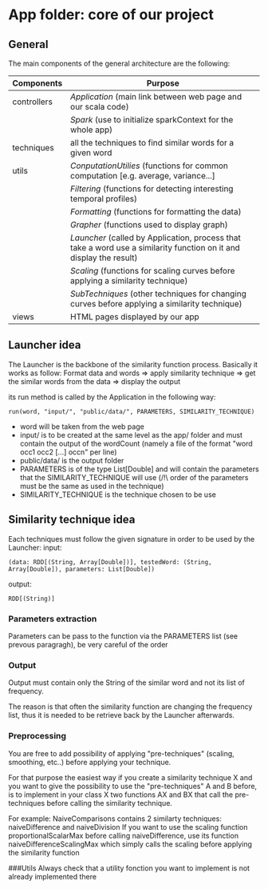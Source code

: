 # App folder: core of our project #

## General ##

The main components of the general architecture are the following:


|Components|Purpose|
|-----------------|-------------------|
| controllers|_Application_ (main link between web page and our scala code) 
||_Spark_ (use to initialize sparkContext for the whole app)
| techniques| all the techniques to find similar words for a given word
| utils| _ConputationUtilies_ (functions for common computation [e.g. average, variance...]
|| _Filtering_ (functions for detecting interesting temporal profiles)
|| _Formatting_ (functions for formatting the data)
|| _Grapher_ (functions used to display graph)
|| _Launcher_ (called by Application, process that take a word use a similarity function on it and display the result)
|| _Scaling_ (functions for scaling curves before applying a similarity technique)
|| _SubTechniques_ (other techniques for changing curves before applying a similarity technique)
| views| HTML pages displayed by our app

## Launcher idea ##

The Launcher is the backbone of the similarity function process. Basically it works as follow:
Format data and words => apply similarity technique => get the similar words from the data => display the output

its run method is called by the Application in the following way:
```
run(word, "input/", "public/data/", PARAMETERS, SIMILARITY_TECHNIQUE)
```

- word will be taken from the web page
- input/ is to be created at the same level as the app/ folder and must contain the output of the wordCount (namely a file of the format "word occ1 occ2 [...] occn" per line)
- public/data/ is the output folder
- PARAMETERS is of the type List[Double] and will contain the parameters that the SIMILARITY_TECHNIQUE will use (/!\ order of the parameters must be the same as used in the technique)
- SIMILARITY_TECHNIQUE is the technique chosen to be use

## Similarity technique idea ##

Each techniques must follow the given signature in order to be used by the Launcher: 
input:
``` 
(data: RDD[(String, Array[Double])], testedWord: (String, Array[Double]), parameters: List[Double])
```
output:
```
RDD[(String)]
```
### Parameters extraction
Parameters can be pass to the function via the PARAMETERS list (see prevous paragragh), be very careful of the order

### Output 
Output must contain only the String of the similar word and not its list of frequency. 

The reason is that often the similarity function are changing the frequency list, thus it is needed to be retrieve back by the Launcher afterwards.

### Preprocessing
You are free to add possibility of applying "pre-techniques" (scaling, smoothing, etc..) before applying your technique.

For that purpose the easiest way if you create a similarity technique X and you want to give the possibility to use the "pre-techniques" A and B before, is to implement in your class X two functions AX and BX that call the pre-techniques before calling the similarity technique.

For example:
NaiveComparisons contains 2 similarty techniques: naiveDifference and naiveDivision
If you want to use the scaling function proportionalScalarMax before calling naiveDifference, use its function naiveDifferenceScalingMax which simply calls the scaling before applying the similarity function

###Utils
Always check that a utility fonction you want to implement is not already implemented there


